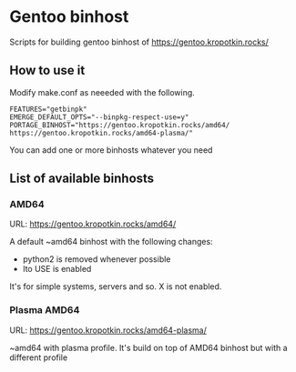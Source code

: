 # Gentoo binhost
Scripts for building gentoo binhost of https://gentoo.kropotkin.rocks/

## How to use it

Modify make.conf as neeeded with the following.

```
FEATURES="getbinpk"
EMERGE_DEFAULT_OPTS="--binpkg-respect-use=y"
PORTAGE_BINHOST="https://gentoo.kropotkin.rocks/amd64/ https://gentoo.kropotkin.rocks/amd64-plasma/"
```

You can add one or more binhosts whatever you need


## List of available binhosts

### AMD64

 URL: https://gentoo.kropotkin.rocks/amd64/ 
 
 A default ~amd64 binhost with the following changes:
  - python2 is removed whenever possible
  - lto USE is enabled
  
 It's for simple systems, servers and so. X is not enabled.
  
### Plasma AMD64 

 URL: https://gentoo.kropotkin.rocks/amd64-plasma/
 
 ~amd64 with plasma profile. It's build on top of AMD64 binhost but with a different profile
